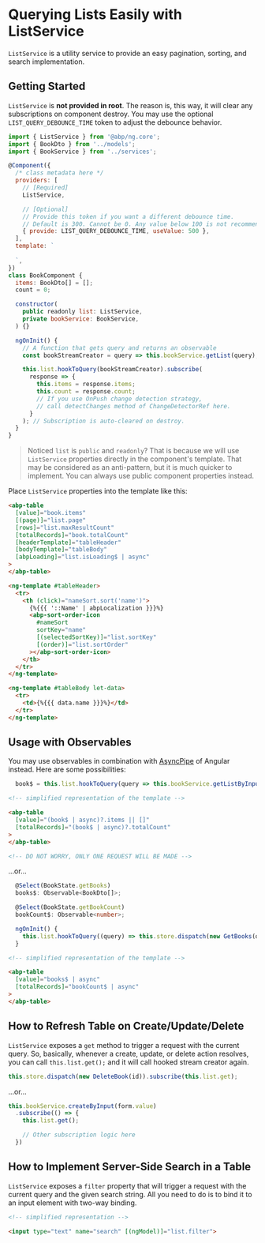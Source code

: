 # Querying Lists Easily with ListService

`ListService` is a utility service to provide an easy pagination, sorting, and search implementation.



## Getting Started

`ListService` is **not provided in root**. The reason is, this way, it will clear any subscriptions on component destroy. You may use the optional `LIST_QUERY_DEBOUNCE_TIME` token to adjust the debounce behavior.

```js
import { ListService } from '@abp/ng.core';
import { BookDto } from '../models';
import { BookService } from '../services';

@Component({
  /* class metadata here */
  providers: [
    // [Required]
    ListService,

    // [Optional]
    // Provide this token if you want a different debounce time.
    // Default is 300. Cannot be 0. Any value below 100 is not recommended.
    { provide: LIST_QUERY_DEBOUNCE_TIME, useValue: 500 },
  ],
  template: `
    
  `,
})
class BookComponent {
  items: BookDto[] = [];
  count = 0;

  constructor(
    public readonly list: ListService,
    private bookService: BookService,
  ) {}

  ngOnInit() {
    // A function that gets query and returns an observable
    const bookStreamCreator = query => this.bookService.getList(query);

    this.list.hookToQuery(bookStreamCreator).subscribe(
      response => {
        this.items = response.items;
        this.count = response.count;
        // If you use OnPush change detection strategy,
        // call detectChanges method of ChangeDetectorRef here.
      }
    ); // Subscription is auto-cleared on destroy.
  }
}
```

> Noticed `list` is `public` and `readonly`? That is because we will use `ListService` properties directly in the component's template. That may be considered as an anti-pattern, but it is much quicker to implement. You can always use public component properties instead.

Place `ListService` properties into the template like this:

```html
<abp-table
  [value]="book.items"
  [(page)]="list.page"
  [rows]="list.maxResultCount"
  [totalRecords]="book.totalCount"
  [headerTemplate]="tableHeader"
  [bodyTemplate]="tableBody"
  [abpLoading]="list.isLoading$ | async"
>
</abp-table>

<ng-template #tableHeader>
  <tr>
    <th (click)="nameSort.sort('name')">
      {%{{{ '::Name' | abpLocalization }}}%}
      <abp-sort-order-icon
        #nameSort
        sortKey="name"
        [(selectedSortKey)]="list.sortKey"
        [(order)]="list.sortOrder"
      ></abp-sort-order-icon>
    </th>
  </tr>
</ng-template>

<ng-template #tableBody let-data>
  <tr>
    <td>{%{{{ data.name }}}%}</td>
  </tr>
</ng-template>
```

## Usage with Observables

You may use observables in combination with [AsyncPipe](https://angular.io/guide/observables-in-angular#async-pipe) of Angular instead. Here are some possibilities:

```ts
  book$ = this.list.hookToQuery(query => this.bookService.getListByInput(query));
```

```html
<!-- simplified representation of the template -->

<abp-table
  [value]="(book$ | async)?.items || []"
  [totalRecords]="(book$ | async)?.totalCount"
>
</abp-table>

<!-- DO NOT WORRY, ONLY ONE REQUEST WILL BE MADE -->
```

...or...


```ts
  @Select(BookState.getBooks)
  books$: Observable<BookDto[]>;

  @Select(BookState.getBookCount)
  bookCount$: Observable<number>;

  ngOnInit() {
    this.list.hookToQuery((query) => this.store.dispatch(new GetBooks(query))).subscribe();
  }
```

```html
<!-- simplified representation of the template -->

<abp-table
  [value]="books$ | async"
  [totalRecords]="bookCount$ | async"
>
</abp-table>
```

## How to Refresh Table on Create/Update/Delete

`ListService` exposes a `get` method to trigger a request with the current query. So, basically, whenever a create, update, or delete action resolves, you can call `this.list.get();` and it will call hooked stream creator again.

```ts
this.store.dispatch(new DeleteBook(id)).subscribe(this.list.get);
```

...or...

```ts
this.bookService.createByInput(form.value)
  .subscribe(() => {
    this.list.get();

    // Other subscription logic here
  })
```

## How to Implement Server-Side Search in a Table

`ListService` exposes a `filter` property that will trigger a request with the current query and the given search string. All you need to do is to bind it to an input element with two-way binding.

```html
<!-- simplified representation -->

<input type="text" name="search" [(ngModel)]="list.filter">
```
